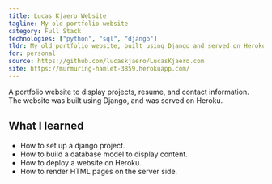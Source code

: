 ```yaml
---
title: Lucas Kjaero Website
tagline: My old portfolio website
category: Full Stack
technologies: ["python", "sql", "django"]
tldr: My old portfolio website, built using Django and served on Heroku
for: personal
source: https://github.com/lucaskjaero/LucasKjaero.com
site: https://murmuring-hamlet-3859.herokuapp.com/
---
```

A portfolio website to display projects, resume, and contact information. The website was built using Django, and was served on Heroku.

## What I learned
- How to set up a django project.
- How to build a database model to display content.
- How to deploy a website on Heroku.
- How to render HTML pages on the server side.
